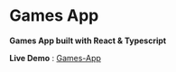 # Games App

**Games App built with React & Typescript**

**Live Demo** : [Games-App](https://md-games.netlify.app/)
